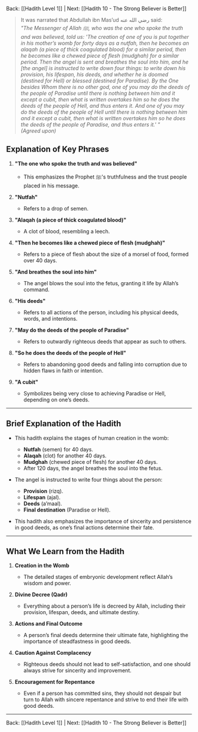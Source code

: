 Back: [[Hadith Level 1]] | Next: [[Hadith 10 - The Strong Believer is Better]]

> It was narrated that Abdullah ibn Mas’ud رضي الله عنه said:  
> *"The Messenger of Allah ﷺ, who was the one who spoke the truth and was believed, told us: 'The creation of one of you is put together in his mother’s womb for forty days as a nutfah, then he becomes an alaqah (a piece of thick coagulated blood) for a similar period, then he becomes like a chewed piece of flesh (mudghah) for a similar period. Then the angel is sent and breathes the soul into him, and he [the angel] is instructed to write down four things: to write down his provision, his lifespan, his deeds, and whether he is doomed (destined for Hell) or blessed (destined for Paradise). By the One besides Whom there is no other god, one of you may do the deeds of the people of Paradise until there is nothing between him and it except a cubit, then what is written overtakes him so he does the deeds of the people of Hell, and thus enters it. And one of you may do the deeds of the people of Hell until there is nothing between him and it except a cubit, then what is written overtakes him so he does the deeds of the people of Paradise, and thus enters it.' "*  
> *(Agreed upon)*  

## Explanation of Key Phrases
1. **"The one who spoke the truth and was believed"**  
   - This emphasizes the Prophet ﷺ's truthfulness and the trust people placed in his message.  

2. **"Nutfah"**  
   - Refers to a drop of semen.  

3. **"Alaqah (a piece of thick coagulated blood)"**  
   - A clot of blood, resembling a leech.  

4. **"Then he becomes like a chewed piece of flesh (mudghah)"**  
   - Refers to a piece of flesh about the size of a morsel of food, formed over 40 days.  

5. **"And breathes the soul into him"**  
   - The angel blows the soul into the fetus, granting it life by Allah’s command.  

6. **"His deeds"**  
   - Refers to all actions of the person, including his physical deeds, words, and intentions.  

7. **"May do the deeds of the people of Paradise"**  
   - Refers to outwardly righteous deeds that appear as such to others.  

8. **"So he does the deeds of the people of Hell"**  
   - Refers to abandoning good deeds and falling into corruption due to hidden flaws in faith or intention.  

9. **"A cubit"**  
   - Symbolizes being very close to achieving Paradise or Hell, depending on one’s deeds.  

---

## Brief Explanation of the Hadith
- This hadith explains the stages of human creation in the womb:  
  - **Nutfah** (semen) for 40 days.  
  - **Alaqah** (clot) for another 40 days.  
  - **Mudghah** (chewed piece of flesh) for another 40 days.  
  - After 120 days, the angel breathes the soul into the fetus.  

- The angel is instructed to write four things about the person:  
  - **Provision** (rizq).  
  - **Lifespan** (ajal).  
  - **Deeds** (a’maal).  
  - **Final destination** (Paradise or Hell).  

- This hadith also emphasizes the importance of sincerity and persistence in good deeds, as one’s final actions determine their fate.  

---

## What We Learn from the Hadith
1. **Creation in the Womb**  
   - The detailed stages of embryonic development reflect Allah’s wisdom and power.  

2. **Divine Decree (Qadr)**  
   - Everything about a person’s life is decreed by Allah, including their provision, lifespan, deeds, and ultimate destiny.  

3. **Actions and Final Outcome**  
   - A person’s final deeds determine their ultimate fate, highlighting the importance of steadfastness in good deeds.  

4. **Caution Against Complacency**  
   - Righteous deeds should not lead to self-satisfaction, and one should always strive for sincerity and improvement.  

5. **Encouragement for Repentance**  
   - Even if a person has committed sins, they should not despair but turn to Allah with sincere repentance and strive to end their life with good deeds.  

---

Back: [[Hadith Level 1]] | Next: [[Hadith 10 - The Strong Believer is Better]]